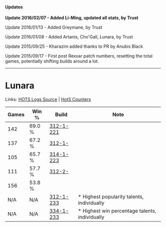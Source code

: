 #### Updates
**Update 2016/02/07 - Added Li-Ming, updated all stats, by Trust**

Update 2016/01/13 - Added Greymane, by Trust

Update 2016/01/08 - Added Artanis, Cho'Gall, Lunara, by Trust

Update 2015/09/25 - Kharazim added thanks to PR by Anubis Black

Update 2015/09/17 - First post Rexxar patch numbers, resetting the total games, potentially shifting builds around a lot.

***

# Lunara

Links: [HOTS Logs Source](https://www.hotslogs.com/Sitewide/HeroDetails?Hero=Lunara) | [HotS Counters](http://hotscounters.com/#/hero/Lunara)

Games  | Win %  | Build     | Note
-----  | -----  | -----     | ----
142    | 69.0 % | [312-1-221](http://www.heroesfire.com/hots/talent-calculator/lunara#o3R5) | 
137    | 67.2 % | [312-1-](http://www.heroesfire.com/hots/talent-calculator/lunara#3D1) | 
105    | 65.7 % | [314-1-223](http://www.heroesfire.com/hots/talent-calculator/lunara#o8Jd) | 
111    | 57.7 % | [312-2-](http://www.heroesfire.com/hots/talent-calculator/lunara#3D2) | 
156    | 53.8 % | [](http://www.heroesfire.com/hots/talent-calculator/lunara#1) | 
N/A    | N/A    | [312-1-233](http://www.heroesfire.com/hots/talent-calculator/lunara#o3RH) | * Highest popularity talents, individually
N/A    | N/A    | [334-1-233](http://www.heroesfire.com/hots/talent-calculator/lunara#ov8n) | * Highest win percentage talents, individually
